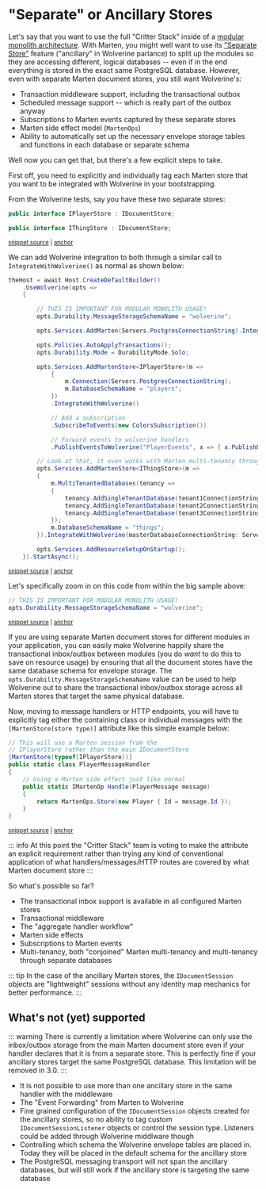 # "Separate" or Ancillary Stores <Badge type="tip" text="2.13" />

Let's say that you want to use the full "Critter Stack" inside of a [modular monolith architecture](https://jeremydmiller.com/2024/04/01/thoughts-on-modular-monoliths/).
With Marten, you might well want to use its ["Separate Store"](https://martendb.io/configuration/hostbuilder.html#working-with-multiple-marten-databases) feature ("ancillary" in Wolverine parlance) 
to split up the modules so they are accessing different, logical databases 
-- even if in the end everything is stored in the exact same PostgreSQL database. However, 
even with separate Marten document stores, you still want Wolverine's:

* Transaction middleware support, including the transactional outbox
* Scheduled message support -- which is really part of the outbox anyway
* Subscriptions to Marten events captured by these separate stores
* Marten side effect model (`MartenOps`)
* Ability to automatically set up the necessary envelope storage tables and functions in each database or separate schema

Well now you can get that, but there's a few explicit steps to take.

First off, you need to explicitly and individually tag each Marten store that you want to be integrated with Wolverine
in your bootstrapping.

From the Wolverine tests, say you have these two separate stores:

<!-- snippet: sample_separate_marten_stores -->
<a id='snippet-sample_separate_marten_stores'></a>
```cs
public interface IPlayerStore : IDocumentStore;

public interface IThingStore : IDocumentStore;
```
<sup><a href='https://github.com/JasperFx/wolverine/blob/main/src/Persistence/MartenTests/AncillaryStores/bootstrapping_ancillary_marten_stores_with_wolverine.cs#L255-L261' title='Snippet source file'>snippet source</a> | <a href='#snippet-sample_separate_marten_stores' title='Start of snippet'>anchor</a></sup>
<!-- endSnippet -->

We can add Wolverine integration to both through a similar call to `IntegrateWithWolverine()` as normal as shown below:

<!-- snippet: sample_bootstrapping_with_ancillary_marten_stores -->
<a id='snippet-sample_bootstrapping_with_ancillary_marten_stores'></a>
```cs
theHost = await Host.CreateDefaultBuilder()
    .UseWolverine(opts =>
    {

        // THIS IS IMPORTANT FOR MODULAR MONOLITH USAGE!
        opts.Durability.MessageStorageSchemaName = "wolverine";

        opts.Services.AddMarten(Servers.PostgresConnectionString).IntegrateWithWolverine();

        opts.Policies.AutoApplyTransactions();
        opts.Durability.Mode = DurabilityMode.Solo;

        opts.Services.AddMartenStore<IPlayerStore>(m =>
            {
                m.Connection(Servers.PostgresConnectionString);
                m.DatabaseSchemaName = "players";
            })
            .IntegrateWithWolverine()

            // Add a subscription
            .SubscribeToEvents(new ColorsSubscription())

            // Forward events to wolverine handlers
            .PublishEventsToWolverine("PlayerEvents", x => { x.PublishEvent<ColorsUpdated>(); });

        // Look at that, it even works with Marten multi-tenancy through separate databases!
        opts.Services.AddMartenStore<IThingStore>(m =>
        {
            m.MultiTenantedDatabases(tenancy =>
            {
                tenancy.AddSingleTenantDatabase(tenant1ConnectionString, "tenant1");
                tenancy.AddSingleTenantDatabase(tenant2ConnectionString, "tenant2");
                tenancy.AddSingleTenantDatabase(tenant3ConnectionString, "tenant3");
            });
            m.DatabaseSchemaName = "things";
        }).IntegrateWithWolverine(masterDatabaseConnectionString: Servers.PostgresConnectionString);

        opts.Services.AddResourceSetupOnStartup();
    }).StartAsync();
```
<sup><a href='https://github.com/JasperFx/wolverine/blob/main/src/Persistence/MartenTests/AncillaryStores/bootstrapping_ancillary_marten_stores_with_wolverine.cs#L55-L100' title='Snippet source file'>snippet source</a> | <a href='#snippet-sample_bootstrapping_with_ancillary_marten_stores' title='Start of snippet'>anchor</a></sup>
<!-- endSnippet -->

Let's specifically zoom in on this code from within the big sample above:

<!-- snippet: sample_using_message_storage_schema_name -->
<a id='snippet-sample_using_message_storage_schema_name'></a>
```cs
// THIS IS IMPORTANT FOR MODULAR MONOLITH USAGE!
opts.Durability.MessageStorageSchemaName = "wolverine";
```
<sup><a href='https://github.com/JasperFx/wolverine/blob/main/src/Persistence/MartenTests/AncillaryStores/bootstrapping_ancillary_marten_stores_with_wolverine.cs#L60-L65' title='Snippet source file'>snippet source</a> | <a href='#snippet-sample_using_message_storage_schema_name' title='Start of snippet'>anchor</a></sup>
<!-- endSnippet -->

If you are using separate Marten document stores for different modules in your application, you can easily make Wolverine 
happily share the transactional inbox/outbox between modules (you do *want* to do this to save on resource usage) by ensuring
that all the document stores have the same database schema for envelope storage. The `opts.Durability.MessageStorageSchemaName` 
value can be used to help Wolverine out to share the transactional inbox/outbox storage across all Marten stores that
target the same physical database.

Now, moving to message handlers or HTTP endpoints, you will have to explicitly tag either the containing class or
individual messages with the `[MartenStore(store type)]` attribute like this simple example below:

<!-- snippet: sample_PlayerMessageHandler -->
<a id='snippet-sample_playermessagehandler'></a>
```cs
// This will use a Marten session from the
// IPlayerStore rather than the main IDocumentStore
[MartenStore(typeof(IPlayerStore))]
public static class PlayerMessageHandler
{
    // Using a Marten side effect just like normal
    public static IMartenOp Handle(PlayerMessage message)
    {
        return MartenOps.Store(new Player { Id = message.Id });
    }
}
```
<sup><a href='https://github.com/JasperFx/wolverine/blob/main/src/Persistence/MartenTests/AncillaryStores/bootstrapping_ancillary_marten_stores_with_wolverine.cs#L239-L253' title='Snippet source file'>snippet source</a> | <a href='#snippet-sample_playermessagehandler' title='Start of snippet'>anchor</a></sup>
<!-- endSnippet -->

::: info
At this point the "Critter Stack" team is voting to make the attribute an explicit requirement rather than trying
any kind of conventional application of what handlers/messages/HTTP routes are covered by what Marten document store
:::

So what's possible so far?

* The transactional inbox support is available in all configured Marten stores
* Transactional middleware
* The "aggregate handler workflow"
* Marten side effects
* Subscriptions to Marten events
* Multi-tenancy, both "conjoined" Marten multi-tenancy and multi-tenancy through separate databases

::: tip
In the case of the ancillary Marten stores, the `IDocumentSession` objects are "lightweight" sessions without
any identity map mechanics for better performance. 
:::

## What's not (yet) supported

::: warning
There is currently a limitation where Wolverine can only use the inbox/outbox storage from the main Marten
document store even if your handler declares that it is from a separate store. This is perfectly fine if your
ancillary stores target the same PostgreSQL database. This limitation will be removed in 3.0.
:::

* It is not possible to use more than one ancillary store in the same handler with the middleware
* The "Event Forwarding" from Marten to Wolverine
* Fine grained configuration of the `IDocumentSession` objects created for the ancillary stores, so no ability to tag
  custom `IDocumentSessionListener` objects or control the session type. Listeners could be added through Wolverine middlware
  though
* Controlling which schema the Wolverine envelope tables are placed in. Today they will be placed in the default schema for
  the ancillary store
* The PostgreSQL messaging transport will not span the ancillary databases, but will still work if the ancillary store is targeting
  the same database



